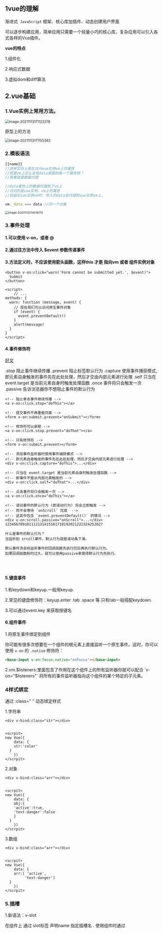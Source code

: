 ## 	1vue的理解

渐进式` JavaScript` 框架、核心库加插件、动态创建用户界面

可以逐步构建应用，简单应用只需要一个轻量小巧的核心库，复杂应用可以引入各式各样的Vue插件。



**vue的特点**

1.组件化

2.响应式数据

3.虚拟dom和diff算法



## 2.vue基础



### 1.Vue实例上常用方法。

<img src="C:\Users\15439\AppData\Roaming\Typora\typora-user-images\image-20211113171123378.png" alt="image-20211113171123378" style="zoom:80%;" />



原型上的方法

<img src="C:\Users\15439\AppData\Roaming\Typora\typora-user-images\image-20211113171155363.png" alt="image-20211113171155363" style="zoom: 80%;" />



### 2.模板语法



```js
{{name}}
//这样实际上是在访问vue实例vm上的属性
//但是vm上怎么会有data里面的每一个属性呢？
//答案就是数据代理

//data属性上的数据代理到了vm上
//访问的是vue实例，vm上的属性
//初始化vue实例vm时，传入的data会代理到vue实例vm上。

vm._data === data //同一个对象
```

<img src="C:\Users\15439\AppData\Roaming\Typora\typora-user-images\image-20211113174016175.png" alt="image-20211113174016175" style="zoom:67%;" />



### 3.事件处理

#### 1.可以使用 v-on，或者 @

#### 2.通过往方法中传入 $event 参数传递事件

#### 3.方法定义时，不应该使用箭头函数，这样this 才是 指向vm 或者 组件实例对象

```vue
<button v-on:click="warn('Form cannot be submitted yet.', $event)">
  Submit
</button>

<script>
    // ...
methods: {
  warn: function (message, event) {
    // 现在我们可以访问原生事件对象
    if (event) {
      event.preventDefault()
    }
    alert(message)
  }
}
</script>
```



#### 4.事件修饰符

[好文](https://blog.csdn.net/weixin_46071217/article/details/108654509)

.stop 阻止事件继续传播
.prevent 阻止标签默认行为
.capture 使用事件捕获模式,即元素自身触发的事件先在此处处理，然后才交由内部元素进行处理
.self 只当在 event.target 是当前元素自身时触发处理函数
.once 事件将只会触发一次
.passive 告诉浏览器你不想阻止事件的默认行为

```vue
<!-- 阻止单击事件继续传播 -->
<a v-on:click.stop="doThis"></a>

<!-- 提交事件不再重载页面 -->
<form v-on:submit.prevent="onSubmit"></form>

<!-- 修饰符可以串联 -->
<a v-on:click.stop.prevent="doThat"></a>

<!-- 只有修饰符 -->
<form v-on:submit.prevent></form>

<!-- 添加事件监听器时使用事件捕获模式 -->
<!-- 即元素自身触发的事件先在此处处理，然后才交由内部元素进行处理 -->
<div v-on:click.capture="doThis">...</div>

<!-- 只当在 event.target 是当前元素自身时触发处理函数 -->
<!-- 即事件不是从内部元素触发的 -->
<div v-on:click.self="doThat">...</div>

<!-- 点击事件将只会触发一次 -->
<a v-on:click.once="doThis"></a>

<!-- 滚动事件的默认行为 (即滚动行为) 将会立即触发 -->
<!-- 而不会等待 `onScroll` 完成  -->
<!-- 这其中包含 `event.preventDefault()` 的情况 -->
<div v-on:scroll.passive="onScroll">...</div>
123456789101112131415161718192021222324252627

什么是事件的默认行为？
当监听到 srcoll事件，默认行为就是滚动条下滑。

默认事件流会将监听事件的回调函数先执行完后再执行默认行为。
如果回调函数耗时过久，就可以使用passive来使得默认行为先执行。




```



#### 5.键盘事件

1.有keydown和keyup.一般用keyup. 

2.常见的键盘修饰符：keyup.enter .tab .space 等.只有tab一般搭配keydown.

3.可以通过event.key 来获取按键名



#### 6.组件事件

1.将原生事件绑定到组件

你可能有很多次想要在一个组件的根元素上直接监听一个原生事件。这时，你可以使用 `v-on` 的 `.native` 修饰符：

```html
<base-input v-on:focus.native="onFocus"></base-input>
```

2.vm.$listeners:里面包含了作用在这个组件上的所有监听器你就可以配合 `v-on="$listeners"` 将所有的事件监听器指向这个组件的某个特定的子元素。





### 4样式绑定



通过  :class=" " 动态绑定样式

1.字符串

```vue
<div v-bind:class="str"></div>


<scrpit>
new Vue({
    data: {
  	str:'color'
  }
    })
</scrpit>
```

2.对象

```vue
<div v-bind:class="arr"></div>


<scrpit>
new Vue({
    data: {
  	obj:{
  	'active':true,
    'text-danger':false
  	}
  }
    })
</scrpit>
```

3.数组

```vue
<div v-bind:class="arr"></div>


<scrpit>
new Vue({
    data: {
  	arr:[ 'active',
         'text-danger']
  }
    })
</scrpit>

```





### 5.插槽

1.新语法：v-slot    

在组件上 通过 slot标签 声明name 指定插槽名 . 使用组件时通过<template>和v-slot指定插槽名称。还有默认插槽

```html
<div class="container">
  <header>
    <slot name="header"></slot>
  </header>
  <main>
    <slot></slot>
  </main>
  <footer>
    <slot name="footer"></slot>
  </footer>
</div>

<base-layout>
  <template v-slot:header>
    <h1>Here might be a page title</h1>
  </template>

  <p>A paragraph for the main content.</p>
  <p>And another one.</p>

  <template v-slot:footer>
    <p>Here's some contact info</p>
  </template>
</base-layout>
```



2.旧语法 ： slot:name



```html
<base-layout>
  <template slot="header">
    <h1>Here might be a page title</h1>
  </template>

  <p>A paragraph for the main content.</p>
  <p>And another one.</p>

  <template slot="footer">
    <p>Here's some contact info</p>
  </template>
</base-layout>

或者直接把 slot attribute 用在一个普通元素上：

<base-layout>
  <h1 slot="header">Here might be a page title</h1>

  <p>A paragraph for the main content.</p>
  <p>And another one.</p>

  <p slot="footer">Here's some contact info</p>
</base-layout>
```



## 3.组件

组件的优点：可以复用组件代码，可以使得js，html，css的引用关系明确。



### 1.创建组件的两种方式

```js
//1. 使用Vue.extend,传入options，生成一个 vuecomponent构造函数，然后将该构造函数传入new Vue中，Vue实例会自动帮我们调用vuecomponent构造函数
 var component = Vue.extend({
 //name :'ddd' 可以在Vue.exntnd中定义name指定组件在开发者工具中的名字
    template:'',
    data:function(){
        return {
            .......
        }
    },
    props:[],
    computed:{
        
    },
    methods:{
        
    },
    watch:{
        
    }
    )
     
//2.直接定义成对象，但是vue实例内部接收到组件对象时会自动调用Vue.extend方法
var component = {
    template:'',
    data:function(){
        return {
            .......
        }
    },
    props:[],
    computed:{
        
    },
    methods:{
        
    },
    watch:{
        
    }
```



### 2.组件的全局注册

```javascript
// 第一个参数组件名，就是我们在html了 使用的标签名

Vue.component('my-component-name',{
    template:'',
    data:function(){
        return {
            .......
        }
    },
    props:[],
    computed:{
        
    },
    methods:{
        
    },
    watch:{
        
    }
    
})

//全局注册后的组件，能够后面的new Vue() 创建的根实例种使用。
new Vue（{
 el:'',
 template:'',
 data:[],
 methods:{},
     ....
}）
```

### 3.局部注册

```javascript
//1.使用一个普通的对象来定义 一个组件
var component = {
    ...
}
//2.然后在new Vue() 的过程中加入进去，新生成的vue实例就可以在模板中使用设个组件
new Vue({
    el:'#app',
    components:{
    'conponent-name1':component
}
})

//使用ES6模块 看起来就是

import 'ComponentA' from './ComponentA.vue'

export default {
    components:{
        ComponentA
    }
}
    
```

### 4.组件开发层级



通过new Vue()生成 Root节点，

new Vue中只有一个组件app,app内再放入所有其他组件

<img src="C:\Users\15439\AppData\Roaming\Typora\typora-user-images\image-20211114195055825.png" alt="image-20211114195055825" style="zoom:50%;" />



<img src="C:\Users\15439\AppData\Roaming\Typora\typora-user-images\image-20211114194942520.png" alt="image-20211114194942520" style="zoom:50%;" />



### 5.组件中的this指向

组件中的 methods中的函数,computed中的函数,watch中的函数,data中的函数，它们的this都是指向vueComponent



new Vue中的 methods中的函数,computed中的函数,watch中的函数,data中的函数，它们的this都是指向Vue实例



因为组件是可复用的 Vue 实例，所以它们与 `new Vue` 接收相同的选项，例如 `data`、`computed`、`watch`、`methods` 以及生命周期钩子等。仅有的例外是像 `el` 这样根实例特有的选项。



###  6.VueComponent.prototype.__proto === Vue.prototype

为了让vue组件的实例对象可以访问的vue原型上的方法。



![image-20211115000542851](C:\Users\15439\AppData\Roaming\Typora\typora-user-images\image-20211115000542851.png)

### 7.Vue文件编写

1.Vue文件命名开头要大写 HelloWorld.vue

2.Vue内的style标签可以通过 scoped属性将样式作用范围限制到该Vue文件内。否则所有Vue文件的样式都会汇总到一个css文件，可能会重名。

3.可以通过安装less-loader来是的<style lang='less'>可执行。npm i less-loader@7  指定安装版本7，因为Vue@cli的webapck版本是4,只能用版本7,less版本8和9是为webpack5服务。





## 4.Vue@CLI

Vue脚手架创建的项目中：

页面在public/index.html中，创建了id为app的容器

<img src="C:\Users\15439\AppData\Roaming\Typora\typora-user-images\image-20211115015114854.png" alt="image-20211115015114854" style="zoom:50%;" />

在入口文件src/main.js中，通过调用render函数的参数,creatElement()函数，将收到的App.vue编译成真正的DOM后挂载到了app上。

<img src="C:\Users\15439\AppData\Roaming\Typora\typora-user-images\image-20211115015210797.png" alt="image-20211115015210797" style="zoom:50%;" />

1.import Vue from 'vue' ，通过ES6module语法导入的Vue是 vue.runtime.esm.js，没有解析模板的功能.无法像直接导入vue.js那样在new Vue的过程中直接通过 template 指定模板让vue编译。

2.导入残缺版的vue是因为后续webapck打包文件时会将Vue文件解析成浏览器识别的文件，不需要用到Vue.js的解析模板的功能。所以使用残缺版减少打包后的文件体积。

```
	关于不同版本的Vue：
	
		1.vue.js与vue.runtime.xxx.js的区别：
				(1).vue.js是完整版的Vue，包含：核心功能+模板解析器。
				(2).vue.runtime.xxx.js是运行版的Vue，只包含：核心功能；没有模板解析器。

		2.因为vue.runtime.xxx.js没有模板解析器，所以不能使用template配置项，需要使用
			render函数接收到的createElement函数去指定具体内容。
```

<img src="C:\Users\15439\AppData\Roaming\Typora\typora-user-images\image-20211115015628620.png" alt="image-20211115015628620" style="zoom: 50%;" />

<img src="C:\Users\15439\AppData\Roaming\Typora\typora-user-images\image-20211115015500029.png" alt="image-20211115015500029" style="zoom: 80%;" />

<img src="C:\Users\15439\AppData\Roaming\Typora\typora-user-images\image-20211115015929613.png" alt="image-20211115015929613" style="zoom:50%;" />



### 1.vue.config.js

默认配置可以通过命令输出

vue inspect > output.js  



可以在package.json同层下添加vue.config.js 配置文件

[官方配置文档](https://cli.vuejs.org/zh/config/#pages)

```js
module.exports = {
  pages: {
    index: {
      // page 的入口
      entry: 'src/index/main.js',
   
  }
}
```



### 2.Vue中的webpack版本等信息

默认是4.46，稳定。

![image-20211115150954884](C:\Users\15439\AppData\Roaming\Typora\typora-user-images\image-20211115150954884.png)



### 3.跨域解决

在开发情况下解决跨域，可以通过vue脚手架配置 webpack 自带的代理服务器。

端口号4000是真正服务器请求的端口地址。通过代理服务器请求8080端口。

代理服务器的根目录就是public目录。

缺点：只能配置一个服务器的代理服务器，public下有的静态资源会被默认加载出来，不会再向服务器发送请求。

```js
module.exports = {
  devServer: {
    proxy: 'http://localhost:4000'
  },
  port:8080
}
```



配置代理的第二种方式：

```js
module.exports = {
  devServer: {
    proxy: {
      '/api': {       //将带有api的路径 替换成空 ，再访问url
        target: '<url>',
        pathRewrite: {'^/api1':''}
        ws: true,
        changeOrigin: true
      },
      '/foo': {
        target: '<other_url>'
      }
    }
  }
}
```



## 5.Vue组件自定义事件



1.props可以传入接收到父组件的数据或者**方法**，当是方法时可以通过方法修改父组件的数据。

2.可以通过**v-on监听组件**抛出的自定义事件，从而子组件向父组件传递信息。

3.也可以在父组件中的mouted函数内通过this.$ref获取子组件实例调用.$on或者.$once来注册监听事件

```js
	<!-- 通过父组件给子组件绑定一个自定义事件实现：子给父传递数据（第一种写法，使用@或v-on） -->
	    <Student @atguigu="getStudentName" @demo="m1"/>

		<!-- 通过父组件给子组件绑定一个自定义事件实现：子给父传递数据（第二种写法，使用ref） -->
		<Student ref="student" @click.native="show"/>
            
         mounted() {
			this.$refs.student.$on('atguigu',this.getStudentName) //绑定自定义事件
			// this.$refs.student.$once('atguigu',this.getStudentName) //绑定自定义事件（一次性）
		},
```

4.可以通过this.$ref.student.off()来解绑自定义事件

```js
mouted(){
 this.$ref.student.$on('myEvent',myfunciton)
}
```

5.当子组件实例实例被销毁时，或则vm实例被销毁时。子组件自定义的事件就会失效。但是原生事件仍然有效。

6.自定义事件的回调中的this.

```js
mounted() {
    //这样写getStudentName内的 this 是指向 父组件实例
    //推荐这么写
			this.$refs.student.$on('atguigu',this.getStudentName)
    //这样写 this是指向子组件实例 student
           this.$refs.student.$on('atguigu',function(){
               console.log(this)
           })
			}

```

7.在组件上设置监听事件vue都默认将这些事件看做自定义事件，即不是原生事件，要想在vue组件上监听原生事件就得加.native.这样vue就会在组件的模板的根元素上添加原生事件监听。

```js
<student @click.natve = "myAction" />
```



## 6.Vue中的动画

通过 <transition> 标签将要使用动画的一个元素包裹在内，如果是多个元素要使用动画，可以使用<transition-group>包裹多个标签，同时需要在每个标签上添加key.



Vue的动画有6个状态, v-enter ,v-leave-to:刚进入, v-enter-to v-leave:刚要退出。当使用transition过度效果实现动画时就要用到这四个属性。

但是我们直接使用 anmation 去指定动画 ，只使用另外两个属性就可: v-enter-active ,v-leave-active.

<img src="C:\Users\15439\AppData\Roaming\Typora\typora-user-images\image-20211116145827128.png" alt="image-20211116145827128" style="zoom: 80%;" />

<img src="C:\Users\15439\AppData\Roaming\Typora\typora-user-images\image-20211116150200322.png" alt="image-20211116150200322" style="zoom:50%;" />

<img src="C:\Users\15439\AppData\Roaming\Typora\typora-user-images\image-20211116150149154.png" alt="image-20211116150149154" style="zoom:50%;" />



## 7.常用请求库 

[请求头content-type格式好文](https://blog.csdn.net/baichoufei90/article/details/84030479)

### 1.axios

```js
import axios from 'axios'

axios({
    url:'https://some-domain.com/api/',
    method:'post',//默认
     headers: { //请求头
          'Content-Type': 'application/json'  //默认值
    },
    params:{
      name:'xiaoming'   //请求参数
      age:12
    },
    data:{//请求体
       
    }
})

export default myAxios;
```

| 值                                | 描述                                                         |
| --------------------------------- | ------------------------------------------------------------ |
| application/x-www-form-urlencoded | 在发送前编码所有字符（默认）                                 |
| multipart/form-data               | 不对字符编码。在使用包含文件上传控件的表单时，必须使用该值。 |
| application/json                  | 作为请求头告诉服务端**消息主体是序列化的JSON字符串**。除低版本的IE，基本都支持。 |
| text/plain                        | 空格转换为 “+” 加号，但不对特殊字符编码。                    |



有时候后端要求Content-Type必须以application/x-www-form-urlencoded形式，那么通过上面传递的参数，后端是收不到的，我们必须对参数数据进行所谓的序列化处理才行，让它以普通表单形式(键值对)发送到后端，而不是json形式.

通过 `headers` 来指定Content-Type的形式，对于 `transformRequest` 就是允许在向服务器发送前，修改请求数据，但只能用在 'PUT'，'POST' 和 'PATCH' 这几个请求方法，且后面数组中的函数必须返回一个字符串，或 ArrayBuffer，或 Stream，更多的还有 `transformResponse` 能在传递给 then/catch 前，允许修改响应数据，

```js
import myAxios from './axios';

export function loginAPI(paramsList) {
  return myAxios({
    url: '/api/login',
    method: 'post',
    data: paramsList,
    headers: {
      'Content-Type': 'application/x-www-form-urlencoded'
    },
    transformRequest: [
      (data) => {
        let result = ''
        for (let key in data) {
          result += encodeURIComponent(key) + '=' + encodeURIComponent(data[key]) + '&'
        }
        return result.slice(0, result.length - 1)
      }
    ],
  });
}

```



### 2.封装axios

1.通过process.env环境变量对象来指定 axios 中的 baseUrl，对于不同模式（开发，生成，测试）下发送请求到不同的url。

2.通过 timeout 字段设置请求超时时间

3.通过withCredentials: true设置允许携带cookies

4.通过methods指定请求方法，params指定请求参数，data指定请求体数据

5.通过headers设置请求头 content-type等。'application/json; charset=utf-8' 'application/x-www-form-urlencoded; charset=utf-8' 'multipart/form-data'





## 8 MVVM

Model  View  ViewModel

`Model-View-ViewModel` ，` Model` 表示数据模型层。` view` 表示视图层，` ViewModel` 是` View` 和` Model` 层的桥梁。视图变化触发模型修改，用到的时事件监听。模型变化触发视图变化，用到的是数据绑定。

（1）View 层

```
<div id="app">
    <p>{{message}}</p>
    <button v-on:click="showMessage()">Click me</button>
</div>
```

（2）ViewModel 层

```
var app = new Vue({
    el: '#app',
    data: {  // 用于描述视图状态   
        message: 'Hello Vue!', 
    },
    methods: {  // 用于描述视图行为  
        showMessage(){
            let vm = this;
            alert(vm.message);
        }
    },
    created(){
        let vm = this;
        // Ajax 获取 Model 层的数据
        ajax({
            url: '/your/server/data/api',
            success(res){
                vm.message = res;
            }
        });
    }
})
```

（3） Model 层

```
{
    "url": "/your/server/data/api",
    "res": {
        "success": true,
        "name": "IoveC",
        "domain": "www.cnblogs.com"
    }
}
```



## 9.响应式原理（数据双向绑定）

[好文](https://juejin.cn/post/6844903903822086151#heading-1)

数据劫持+观察者模式

`第一种说法： Object.defineProperty` 重新定义` data` 中所有的属性，` Object.defineProperty` 可以使数据的获取与设置增加一个拦截的功能，**拦截属性的获取，进行依赖收集。拦截属性的更新操作，进行通知。**

第二种说法：对象内部通过 defineReactive 方法，使用 Object.defineProperty 将属性进行劫持（只会劫持已经存在的属性），数组则是通过重写数组方法来实现。当页面使用对应属性时，每个属性都拥有自己的 dep 属性，存放他所依赖的 watcher（依赖收集），当属性变化后会通知自己对应的 watcher 去更新(派发更新)。



第三种说法：每当new一个vue实例时，内部通过initData初始化数据，然后调用Observer对数据进行观察。如果数据是对象类型，就会通过遍历对象属性分别调用defineReactive方法。在defineReactive先生成一个dep订阅器实例，然后调用Object.defineProperty()来拦截数据,添加set和get分别对获取数据设置数据进行拦截。在获取数据时，初始化相应的订阅者实例watcher添加到dep订阅器实例中，当设置数据时，依赖收集器通知相应的订阅者对象实例watcher去进行相应的更新操作等（重新渲染dom等）。

Observer（观察者）：Observer观查传入的data对象。遍历data对象并通过defineProperty(obj,key,{get，set})去拦截每个数据的获取与设置

<img src="C:\Users\15439\AppData\Roaming\Typora\typora-user-images\image-20211017212021275.png" alt="image-20211017212021275" style="zoom: 67%;" />

### 1.Vue.set()

Vue 不允许动态添加根级别的响应式 property。所以你必须在初始化实例前声明所有根级响应式 property，哪怕只是一个空值：

```js
var vm = new Vue({
  data:{
    a:1
  }
})

// `vm.a` 是响应式的

//Vue 不允许动态添加根级别的响应式 property。
vm.b = 2
vm._data.b = 2
// `vm.b` 是非响应式的
```



#### 1.对于对象



但是，对于已经创建的实例，可以使用 `Vue.set(object, propertyName, value)` 方法向**data内的对象**添加响应式 property。

例如，对于：

```js
Vue.set(vm.someObject, 'b', 2)
Vue.set(vm._data.someObject, 'b', 2)
```

还可以使用 `vm.$set` 实例方法，这也是全局 `Vue.set` 方法的别名：

```js
//this 可以是在方法内
this.$set(this.someObject,'b',2)
```



#### 2.对于数组

Vue 不能检测以下数组的变动：

1. 当你利用索引直接设置一个数组项时，例如：`vm.items[indexOfItem] = newValue`
2. 当你修改数组的长度时，例如：`vm.items.length = newLength`

```js
var vm = new Vue({
  data: {
    items: ['a', 'b', 'c']
  }
})
vm.items[1] = 'x' // 不是响应性的
vm.items.length = 2 // 不是响应性的

//vm.items[indexOfItem] = newValue 相同的效果，同时也将在响应式系统内触发状态更新：
// Vue.set
Vue.set(vm.items, indexOfItem, newValue)
// Array.prototype.splice
vm.items.splice(indexOfItem, 1, newValue)

vm.$set(vm.items, indexOfItem, newValue)

//这样可以过滤掉c
vm.items = vm.items.filter(item=>item!='c')
```





## 10.为什么 data 是一个函数

组件中的data写成函数，数据以函数返回形式获取。这样每次**复用**一个组件时，都会获取到一份新的data.实现各自数据的独立。如果data是用对象写的话，所有的组件实例就会共用一个data对象。



## 11.vue组件通讯的方式



1.props 和 $emit. 子组件通过props接收父组件传递的数据，然后$emit触发事件向父组件传递数据。 $emit(eventName,[...args])

2.通过$parent和$children获取当前组件的父组件和组件

3.VueX状态管理。

4.父组件中通过**$ref**获取获取**子组件实例**的方法和属性。$ref是一个对象，持有注册过 [`ref` attribute](https://cn.vuejs.org/v2/api/#ref) 的所有 DOM 元素和组件实例。

5.事件总线 Event Bus.通过一个空的 Vue 实例作为中央事件总线（事件中心），用它来触发事件和注册监听事件，从而实现任何组件间的通信，包括父子、隔代、兄弟组件。

通过 组件通过 $on 订阅事件名以及事件的回调，通过$emit发布事件并携带相关参数。一般是$emit传递出数据。

两种方式添加事件总线：

<img src="C:\Users\15439\AppData\Roaming\Typora\typora-user-images\image-20211115220810491.png" alt="image-20211115220810491" style="zoom:50%;" />



<img src="C:\Users\15439\AppData\Roaming\Typora\typora-user-images\image-20211115224022809.png" alt="image-20211115224022809" style="zoom: 67%;" />

<img src="C:\Users\15439\AppData\Roaming\Typora\typora-user-images\image-20211115220840076.png" alt="image-20211115220840076" style="zoom:50%;" />

<img src="C:\Users\15439\AppData\Roaming\Typora\typora-user-images\image-20211115220848825.png" alt="image-20211115220848825" style="zoom:50%;" />

在组件中通过$on 注册事件，在组件销毁时 beforeDestroy()调用$off 来 取消事件注册。

![image-20211115222139776](C:\Users\15439\AppData\Roaming\Typora\typora-user-images\image-20211115222139776.png)



## 12.Vue的生命周期

vue的生命周期是 指 vue 实例的创建，初始化数据，编译模板，渲染,挂载Dom,更新,渲染，卸载的一系列过程。

1. new Vue 实后，初始化了一个空的Vue对象，该对象内只有一些默认的生命周期函数和默认事件。

   2.beforeCreate()：vue实例刚创建，data和methods都未初始化，还不能使用

   3.进行数据代理和数据劫持。将data数据代理到vm上。通过Obesever对象对data进行数据拦截，实现数据的响应式

   4.created():vue实例已完全创建。data和methods可以使用。

   6.vue开始编译模板，生成虚拟dom到内存当中。

   5.beforeMount:此时模板已经被渲染到内存当中，但未挂载到页面上

   6.将内存中的虚拟dom转换为真实的dom挂载页面

   7.mounted:模板挂载到页面上,如果操作dom,最早只能再mounted阶段 

   8.beforeUpadte:数据更新完成时调用，但是视图还未更新。可以在这个时候对进一步修改数据，不会触发重新渲染

   9.将新旧虚拟dom进行对比，然后更新到真实dom。

  10.updated:Dom已经完成了跟新。这个不能再更新数据。因为可能导致无限循环跟新。

  11.调用$destory函数，完全销毁vm实例，清除它与其他实例的连接，解绑它的全部自定义事件监听器和全部指令。

  12.**beforeDestroy**： 实例销毁之前调用。在这一步，实例仍然完全可用。在这时会进行善后收尾工作，比如清除计时器。

  13.**destroy**：Vue 实例销毁后调用。

**vue实例销毁后自定义事件会失效，但是原生dom事件依然有效。**

**activated** keep-alive 专属，组件被激活时调用

**deactivated** keep-alive 专属，组件被销毁时调用

<img src="C:\Users\15439\AppData\Roaming\Typora\typora-user-images\16ca74f183827f46_tplv-t2oaga2asx-watermark (1).png" alt="16ca74f183827f46_tplv-t2oaga2asx-watermark (1)" style="zoom:200%;" />

异步请求在哪一步发起？

可以在钩子函数 created、beforeMount、mounted 中进行异步请求，因为在这三个钩子函数中，data 已经创建，可以将服务端端返回的数据进行赋值。

如果异步请求不需要依赖 Dom 推荐在 created 钩子函数中调用异步请求，因为在 created 钩子函数中调用异步请求有以下优点：

- 能更快获取到服务端数据，减少页面  loading 时间；
- ssr  不支持 beforeMount 、mounted 钩子函数，所以放在 created 中有助于一致性；



## 13.v-if 和 v-show 的区别

v-if:是**“真正”的条件渲染**，因为它会确保在切换过程中条件块内的事件监听器和子组件适当地被**销毁**和**重建**。而且是惰性的，如果初始化渲染时条件值为假。则不什么也不做。直到为真时才渲染条件块。

v-show :下的元素始终都会被渲染。并且只是简单css切换。



v-if有着更高的切换开销，v-show有着较高的初始化渲染开销。

如果需要频繁地切换，则应使用v-show.

如果运行时条件很少改变，则使用v-if.



当v-if指令附属于普通元素时，v-if指令状态变化会使得父组件的dom发生变化，父组件将会更新视图，所以会触发父组件的beforeUpdate和updated钩子函数。

当v-if指令令附属于组件时，v-if指令状态变化对父组件的影响和上一条一致，但是对于本身组件的生命周期的影响是不一样的。

1. v-if从false切换到true时，会触发beforeCreate，created，beforeMount，mounted钩子。 2.v-if从true切换到false时，会触发beforeDestroy和destroyed钩子函数。







## 14.V-model

v-model就是语法糖。内部是不同type的输入元素绑定不同的属性和监听不同事件。

例如 input  type 为 text 时 绑定的时 value和监听input事件。

### 1.基础

若<input type='text'>,v-model绑定的是value，是输入的值。

若<input type='radio'>,v-model绑定的是value，要给value指定值

![image-20211114131325660](C:\Users\15439\AppData\Roaming\Typora\typora-user-images\image-20211114131325660.png)

若<input type='checkbok'>,如何没有配置value,那么v-model收集的是checked（布尔值）,

​                                                          如果配置了value,那么v-model收集的是value.且v-model绑定的应该是一个数组

<img src="C:\Users\15439\AppData\Roaming\Typora\typora-user-images\image-20211114174035803.png" alt="image-20211114174035803" style="zoom:67%;" />

v-model的三个修饰符.  .trim 去除首尾空格, number：输入的只能是数字，lazy:失去焦点时再收集



### 2.**将V-model绑定到组件上时，组件内部应该如何封装？**

在自定义组件内部可以通过model属性，来指定组件上v-model传入的值和监听的事件。

```js
Vue.component('base-checkbox', {
  model: {
    prop: 'checked',
    event: 'change'
  },
  props: {
    checked: Boolean
  },
  template: `
    <input
      type="checkbox"
      v-bind:checked="checked"
      v-on:change="$emit('change', $event.target.checked)"
    >
  `
})
```





## 15.vue的内置命令



1.v-bind

2.v-model

3.v-on

4.v-if v-else

5.v-show

6.v-for  列表渲染



7.v-text:与插值语法类型,但是只将插入的内容当做文本插入，不会当作节点插入。插值语法插入的值可以被当作节点。

```html
<div v-text='str'></div>
<div> {{ str }}}<div>

str = '<div>你好</div>';
```

8.v-html：与插值语法类型，会当作节点插入。

9.v-cloak:在vue实例创建完成后就会删除该属性，可以通过该属性配合css样式解决网速慢出现插值语法{{}}的问题。

10.v-once所在的节点在初次动态渲染后就视为静态内容，后续数据改变不修改该节点的视图。

11.v-pre可以跳过指定节点的编译过程



## 16.怎样理解 Vue 的单向数据流

数据总是从父组件传到子组件，子组件没有权利修改父组件传过来的数据，只能请求父组件对原始数据进行修改。这样会防止从子组件意外改变父级组件的状态，从而导致你的应用的数据流向难以理解。

父组件通过props传递的数据如果发生改变时，子组件接收到数据也会发生改变，视图也会发生响应式变化





## 17.v-if 与 v-for 为什么不建议一起使用

v-for 和 v-if 不要在同一个标签中使用,因为解析时先解析 v-for 再解析 v-if。如果遇到需要同时使用时可以考虑写成计算属性的方式。





## 18. computed 和 watch 

computed是计算属性，依赖于**其他值**计算得到结果。并且会对结果进行缓存。只有当依赖的数据变化时才会重新计算更新缓存。如果一个数据依赖于其他数据就可以使用computed。

**使用方式**：和普通的data一样，直接通过 属性名访问即可。不用加（）。

**使用场景**：计算总价格，过滤某些数据；

为什么需要缓存？

可以优化性能，获取一个值可以不用每次都计算，直接拿缓存。而且因为响应式依赖，每次依赖更新的时候都会更新缓存。

```javascript
computed:{
	reverseMessage:funciton(){
	 return this.message.split("").reverse().join("")
	}
}
```

computed 默认只有getter，也可以设置getter

```
computed:{
   fullName:{
     set:function(){
     
     },
     get:function(){
     
     }
   }
}
```

wathc时监听**数据**变化而需要做一些事件，常用于异步或开销较大的操作。

使用场景：

```javascript
//1.监控路由对象
new Vue({
        el: '#app',
        router: router, //开启路由对象
        watch: {
          '$route': function(newroute, oldroute) {
            console.log(newroute, oldroute);
            //可以在这个函数中获取到当前的路由规则字符串是什么
            //那么就可以针对一些特定的页面做一些特定的处理
       }
    }
 })

//2.观察某个属性，弹出弹框
```

watch在最初为数据绑定监听器时是不会执行的。要等到观察的属性改变才会执行。可以通过对观察的属性增加**immediate**来使其绑定时执行。

```javascript
watch:{
 firstName:{
  handler(new,old){
    this.fulName = new + this.lastName;
  },
  immediate:true
 }
}
```

watch还有一个 deep属性。默认值时false.表示侦听器侦听的数据是对象时，只会侦听其引用。设置deep为true时，才会侦听对象内的属性。但这样开销很大，会一层层往下遍历，观察对象所以属性。也可以通过字符串来指定对象的某一属性。

```javascript
watch:{
    obj:{    // 'obj.a'
        handler(new,old){
            consloe.log(new)
        },
        deep:true
    }
}
```

**watch无法监听到数组的变化的情况(computed也不能吧)：**1.vm.items[indexofItem]=newValue 

​																  2.vm.items.length=newLength

​	**解决方案**：	把第一种情况写成this.$set(this.arr,0,1234)。第二种情况写成this.arr.splice(0,1)

使用：当我点击一个

## 19.v-for 为什么要加 key

key作为列表渲染中元素的唯一标识，可以在列表更新的时候更好地复用旧的元素，提高列表渲染的效率。

key属性可以用来提升v-for渲染的效率！，vue不会去改变原有的元素和数据，而是创建新的元素然后把新的数据渲染进去

key 是为 Vue 中 vnode 的唯一标记，通过这个 key，我们的 diff 操作可以更准确、更快速.



## 20. 虚拟 DOM 是什么 （模板编译）

Virtual DOM 本质就是用一个原生的 JS 对象去描述一个 DOM 节点，是对真实 DOM 的一层抽象。

DOM变为虚拟dom的过程即是模板编译。





## 21.vue-router 

路由：route,就是一组key，value的对应关系

vue 中的route 就是  key 和 组件的映射

### 1.Router和Route的区别

**Router(路由器对象)**是VueRouter的一个对象。我们在new Vue()生成根实例时将Router实例注入进去。只要注入进去后，后续在使用都可以通过vue组件实例来获取Router对象：**this.$router**

<img src="C:\Users\15439\AppData\Roaming\Typora\typora-user-images\image-20211024215848663.png" alt="image-20211024215848663" style="zoom: 67%;" />

**$router.push({path:'home'})**;本质是向history栈中添加一个路由，在我们看来是 切换路由，但本质是在添加一个history记录

**$router.replace({path:'home'})**;//替换路由，没有历史记录

**Route(路由)是路由对象 ，是  路径和 组件的映射。**



### 2.路由的映射方式：

1.<router-link to:name>：转换成a标签切换组件。可以指定 **active-class** 指定样式

2.编程式导航，通过按钮也可以切换组件。



### 3.常见规则

1.通过 <router-view>指定组件视图的显示位置。

2.route映射的组件通常放在 /src/views下，普通组件时放在/src/components/下

3.通过切换，“隐藏”了的路由组件，默认是被销毁掉的，需要的时候再去挂载。

4.每个组件都有自己的```$route```属性，里面存储着自己的路由信息。

5.整个应用只有一个router，可以通过组件的```$router```属性获取到。



### 4.嵌套路由

1. 配置路由规则，使用children配置项：

   ```js
   routes:[
   	{
   		path:'/about',
   		component:About,
   	},
   	{
   		path:'/home',
   		component:Home,
   		children:[ //通过children配置子级路由
   			{
   				path:'news', //此处一定不要写：/news
   				component:News
   			},
   			{
   				path:'message',//此处一定不要写：/message
   				component:Message
   			}
   		]
   	}
   ]
   ```

2. 跳转（要写完整路径）：

   ```vue
   <router-link to="/home/news">News</router-link>
   ```

### 5.query和params

![image-20211118112421924](C:\Users\15439\AppData\Roaming\Typora\typora-user-images\image-20211118112421924.png)

1. 配置路由，声明接收params参数

   ```js
   {
   	path:'/home',
   	component:Home,
   	children:[
   		{
   			path:'news',
   			component:News
   		},
   		{
   			component:Message,
   			children:[
   				{
   					name:'xiangqing',
   					path:'detail/:id/:title', //使用占位符声明接收params参数
   					component:Detail
   				}
   			]
   		}
   	]
   }
   ```

2. 传递参数

   ```vue
   <!-- 跳转并携带params参数，to的字符串写法 -->
   <router-link :to="/home/message/detail/666/你好">跳转</router-link>
   				
   <!-- 跳转并携带params参数，to的对象写法 -->
   <router-link 
   	:to="{
   		name:'xiangqing',
   		params:{
   		   id:666,
               title:'你好'
   		}
   	}"
   >跳转</router-link>
   ```

   > 特别注意：路由携带params参数时，若使用to的对象写法，则不能使用path配置项，必须使用name配置！

### 6命名路由

简化路径参数

1. 作用：可以简化路由的跳转。

2. 如何使用

   1. 给路由命名：

      ```js
      {
      	path:'/demo',
      	component:Demo,
      	children:[
      		{
      			path:'test',
      			component:Test,
      			children:[
      				{
                            name:'hello' //给路由命名
      					path:'welcome',
      					component:Hello,
      				}
      			]
      		}
      	]
      }
      ```

   2. 简化跳转：

      ```vue
      <!--简化前，需要写完整的路径 -->
      <router-link to="/demo/test/welcome">跳转</router-link>
      
      <!--简化后，直接通过名字跳转 -->
      <router-link :to="{name:'hello'}">跳转</router-link>
      
      <!--简化写法配合传递参数 -->
      <router-link 
      	:to="{
      		name:'hello',
      		query:{
      		   id:666,
                  title:'你好'
      		}
      	}"
      >跳转</router-link>
      ```

### 7.路由的props配置

​	作用：让路由组件更方便的收到参数

```js
{
	name:'xiangqing',
	path:'detail/:id',
	component:Detail,

	//第一种写法：props值为对象，该对象中所有的key-value的组合最终都会通过props传给Detail组件
	// props:{a:900}

	//第二种写法：props值为布尔值，布尔值为true，则把路由收到的所有params参数通过props传给Detail组件
	// props:true
	
	//第三种写法：props值为函数，该函数返回的对象中每一组key-value都会通过props传给Detail组件
	props(route){
		return {
			id:route.query.id,
			title:route.query.title
		}
	}
}
```

### 8.编程式路由导航

1. 作用：不借助```<router-link> ```实现路由跳转，让路由跳转更加灵活

2. 具体编码：

   ```js
   //$router的两个API
   this.$router.push({
   	name:'xiangqing',
   		params:{
   			id:xxx,
   			title:xxx
   		}
   })
   
   this.$router.replace({
   	name:'xiangqing',
   		params:{
   			id:xxx,
   			title:xxx
   		}
   })
   this.$router.forward() //前进
   this.$router.back() //后退
   this.$router.go() //可前进也可后退
   ```

### 9.缓存路由组件

1. 作用：让不展示的路由组件保持挂载，不被销毁。

2. 具体编码：通过include指定要缓存的组件名称。多个可以写成数组。

   ```vue
   <keep-alive include="News"> 
       <router-view></router-view>
   </keep-alive>
   ```

### 10.两个新的生命周期钩子

1. 作用：路由组件所独有的两个钩子，用于捕获路由组件的激活状态。
2. 具体名字：
   1. ```activated```路由组件被激活时触发。
   2. ```deactivated```路由组件失活时触发。



### 4.动态路由是什么

把某种模式匹配到的所有路由，全都映射到同个组件。

```javascript
 routes: [
    // 动态路径参数 以冒号开头
    { path: "/user/:id", component: User },
  ],
  
  // this.$route.params : {id:xxxx}
 //  this.$route.query
```

注意：当使用动态路由时，路径从 `/user/foo` 导航到 `/user/bar`，**原来的组件实例会被复用**。因为两个路由都渲染同个组件，比起销毁再创建，复用则显得更加高效。**不过，这也意味着组件的生命周期钩子不会再被调用**。

复用组件时，想对路由参数的变化作出响应的话，你可以简单地 watch (监测变化) `$route` 对象：

```javascript
const User = {
  template: '...',
  watch: {
    $route(to, from) {
      // 对路由变化作出响应...
    }
  }
}
```

或者使用全局前置路由

```javascript
const User = {
  template: '...',
  beforeRouteUpdate(to, from, next) {
    // react to route changes...
    // don't forget to call next()
  }
}
```







## 22Vuex

Vuex是Vue中一个集中式状态管理的插件。

多个组件的共享状态进行集中式管理，也是通信的一种方式，适用于任何组件间的通信。

### 1.什么时候使用Vuex?

多个组件共享同一状态，不同组件的行为需要改变同一状态。

<img src="C:\Users\15439\AppData\Roaming\Typora\typora-user-images\image-20211117150030193.png" alt="image-20211117150030193" style="zoom:67%;" />

### 2.如何使用？

在 new  Vue({}) ,生成根组件实例的时候在options对象内传入配置选项**store**.然后Vue实例和VueComponent实例上都能访问的$store实例。

<img src="C:\Users\15439\AppData\Roaming\Typora\typora-user-images\image-20211117163117350.png" alt="image-20211117163117350" style="zoom:80%;" />

<img src="C:\Users\15439\AppData\Roaming\Typora\typora-user-images\image-20211117163252920.png" alt="image-20211117163252920" style="zoom:80%;" />



 简写方式：

![image-20211117174832400](C:\Users\15439\AppData\Roaming\Typora\typora-user-images\image-20211117174832400.png)



### 3.module

使用module时，引入的方式。state,mutation,action,getter的前缀不同。

![image-20211117211306238](C:\Users\15439\AppData\Roaming\Typora\typora-user-images\image-20211117211306238.png)



### 4.namespace

当使用module时想在 mapState使用某一个模块的内容,可以在mapState添加该模块的指定名称，通过数组指定要提取的变量。 

![image-20211117205939828](C:\Users\15439\AppData\Roaming\Typora\typora-user-images\image-20211117205939828.png)

<img src="C:\Users\15439\AppData\Roaming\Typora\typora-user-images\image-20211117210127340.png" alt="image-20211117210127340" style="zoom: 80%;" />

<img src="C:\Users\15439\AppData\Roaming\Typora\typora-user-images\image-20211117205809454.png" alt="image-20211117205809454" style="zoom:50%;" />



<img src="C:\Users\15439\AppData\Roaming\Typora\typora-user-images\image-20211117205824254.png" alt="image-20211117205824254" style="zoom:50%;" />







## 23.diff

[好文](https://blog.csdn.net/weixin_44972008/article/details/115620198)

最小量更新算法。

新的虚拟dom和老的虚拟dom进行diff,算出应该如何最小量更新，最后反映到真实的dom上。

一个虚拟节点拥有的属性

![image-20211108205747320](C:\Users\15439\AppData\Roaming\Typora\typora-user-images\image-20211108205747320.png)

### 1.虚拟dom被h函数产生

h函数接收参数格式：

snabbdom中h函数的源码h.ts：主要就是通过**重载**来实现函数参数的可以是多种情况。

```js
//最常用的三种
// 节点标签类型   标签属性    标签的文本
h('a',{props:{href:'http://www.baidu.com',target:'_blank'}},'百度');
// 节点标签类型   标签属性    标签一个子元素
h('a',{props:{href:'http://www.baidu.com',target:'_blank'}},h('span',{},'子节点'))
//// 节点标签类型   标签属性    标签的子元素数组
h('a',{props:{href:'http://www.baidu.com',target:'_blank'}},[h('span',{},'子节点1'),h('span',{},'子节点2')])
```

调用完后生成的对象。

![image-20211108230132891](C:\Users\15439\AppData\Roaming\Typora\typora-user-images\image-20211108230132891.png)



<img src="C:\Users\15439\AppData\Roaming\Typora\typora-user-images\image-20211108225632507.png" alt="image-20211108225632507" style="zoom: 67%;" />

![image-20211108225526942](C:\Users\15439\AppData\Roaming\Typora\typora-user-images\image-20211108225526942.png)

### 2.diff算法原理。



演示：当增加一个节点在尾部时是直接插入

![image-20211108233114327](C:\Users\15439\AppData\Roaming\Typora\typora-user-images\image-20211108233114327.png)

如果是增加在头部，后面的不会复用。但是如果虚拟节点内data对象有key值，则会被复用。

![image-20211108233244424](C:\Users\15439\AppData\Roaming\Typora\typora-user-images\image-20211108233244424.png)

<img src="C:\Users\15439\AppData\Roaming\Typora\typora-user-images\image-20211108233431224.png" alt="image-20211108233431224" style="zoom: 50%;" />



#### diff算法特点

1.最小量更新。依据唯一标识key.

2.只有该节点新旧虚拟dom中的同一虚拟节点**（选择器（h函数的第一个参数）和key相同即是同一个虚拟节点）**才进行比较，否则暴力删除旧的，插入新的。

3.只会同层级比较，不会跨层比较。以下代码vnode2新增了一层section，则旧节点被暴力删除，然后插入新的。



<img src="C:\Users\15439\AppData\Roaming\Typora\typora-user-images\image-20211108234149320.png" alt="image-20211108234149320" style="zoom: 50%;" />

patch函数内的

<img src="C:\Users\15439\AppData\Roaming\Typora\typora-user-images\image-20211109131113009.png" alt="image-20211109131113009" style="zoom:50%;" />

​                                              下图为精细化比较的过程

<img src="C:\Users\15439\AppData\Roaming\Typora\typora-user-images\image-20211109160239786.png" alt="image-20211109160239786" style="zoom:67%;" />

```typescript
function patch(oldVnode, newVnode) {
  // 判断传入的第一个参数是 DOM节点 还是 虚拟节点
  if (oldVnode.sel == "" || oldVnode.sel === undefined) {
    // 说明oldVnode是DOM节点，此时要包装成虚拟节点
    oldVnode = vnode(
      oldVnode.tagName.toLowerCase(), // sel
      {}, // data
      [], // children
      undefined, // text
      oldVnode // elm
    );
  }
  // 判断 oldVnode 和 newVnode 是不是同一个节点
  if (oldVnode.key === newVnode.key && oldVnode.sel === newVnode.sel) {
    console.log("是同一个节点，需要精细化比较");
  } else {
    console.log("不是同一个节点，暴力 插入新节点，删除旧节点");
    // 创建 新虚拟节点 为 DOM节点
    // 要操作DOM，所以都要转换成 DOM节点
    let newVnodeElm = createElement(newVnode);
    let oldVnodeElm = oldVnode.elm;
    // 插入 新节点 到 旧节点 之前
    if (newVnodeElm) {
      // 判断newVnodeElm是存在的 在旧节点之前插入新节点
      oldVnodeElm.parentNode.insertBefore(newVnodeElm, oldVnodeElm);
    }
    // 删除旧节点
    oldVnodeElm.parentNode.removeChild(oldVnodeElm);
  }
}
```

如果新旧虚拟节点都有子节点，则设置4个指针分别指向新旧虚拟节点的第一个子节点和最后一个子节点。分别设这4个指针为旧前，旧后。新前，新后。通过4种命中查找来进行判断：

1.新前与旧前（如果命中，则这两个指针分别向下移动）

2.新后与旧后（如果命中，则这两个指针分别向上移动）

3.新后与旧前（如果命中，新后指向的节点插入旧后节点之后，然后将旧前节点置为undefined,最后移动新后指针和旧前指针）

4.新前与旧后（如果命中，新前指向的节点插入到旧前节点之前，然后将旧后节点置为undefined,最后移动新前指针和旧后指针）

如果上述4种情况都没有命中，则通过循环旧节点的子节点来进行查找与新前指针的节点或者旧后指针的节点进行比较，找到了就将旧节点的字节点置为undefined.然后移动新节点前指针或者后指针。





![image-20211018005624667](C:\Users\15439\AppData\Roaming\Typora\typora-user-images\image-20211018005624667.png)



1.首先在patch方法，在patch方法内调用sameVNode方法判断新老虚拟节点是否为同一类型的节点

2.如果不是则直接更换跟新虚拟节点

3.如果类型相同，则对新旧虚拟节点进行深层比较。调用patchVnode（oldVnode, newVnode）方法。

   3.1*如果新旧虚拟节点是同一个对象，则终止*

   3.2*如果新旧虚拟节点是文本节点，且文本不一样* *则直接将真实DOM中文本更新为新虚拟节点的文本*

​    3.3*如果* *新旧虚拟节点都有子节点，* 使用 updateChildren方法传入新旧虚拟节点*对比并更新* 其子节点。

​           **a**.在方法内：

设置4个指针分别指向新旧虚拟节点的第一个子节点和最后一个子节点。分别设这4个指针为旧首，旧尾。新首，新尾。然后**依次**进行以下四种比较看**命中哪一次**：新前与旧前，新后与旧后，新后与旧前，新前与旧后，看命中

1.新首与旧首（如果命中，调用patchVnode（oldVnode, newVnode）进行更新，然后这两个指针分别向下移动）

2.新尾与旧尾（如果命中，调用patchVnode（oldVnode, newVnode）进行更新，然后这两个指针分别向上移动）

3.新尾与旧首（如果命中，调用patchVnode（oldVnode, newVnode）进行更新，新尾指针指向的节点插入旧尾节点之后，然后移动新尾指针和旧首指针）

4.新首与旧尾（如果命中，调用patchVnode（oldVnode, newVnode）进行更新，新首指向的节点插入到旧首节点之前，然后移动新首指针和旧尾指针）

​			**b**如果以上逻辑都匹配不到，再把所有旧子节点的 `key` 做一个映射到旧节点下标的 `key -> index` 表，然后用新 虚拟节点的首指针指向的节点的 `key` 在映射中找出在旧节点中可以复用的位置。

 



## 24.nextTick

在DOM跟新结束后执行回调。

vue更新dom的背景：

vue更新DOM是异步的。只要侦听到数据发生变化，vue就会开启一个缓冲队列，存入同一事件循环内所有的数据变更。如果同一个watcher被多次触发，只会被推入到队列中一次。然后在下一次事件循环“tick"中，vue刷新队列并执行相应工作。

nextTick的作用：当我们跟新数据时，dom会在下一次事件循环发送跟新渲染。如果我们要访问更新渲染后的dom进行相应操作的话，可以通过**this.$nextTick**内。



```javascript
Vue.component('example', {
  template: '<span>{{ message }}</span>',
  data: function () {
    return {
      message: '未更新'
    }
  },
  methods: {
    updateMessage: function () {
      this.message = '已更新'
      console.log(this.$el.textContent) // => '未更新'
      this.$nextTick(function () {
        console.log(this.$el.textContent) // => '已更新'
      })
    }
  }
})
```

因为 `$nextTick()` 返回一个 `Promise` 对象，所以你可以使用新的 [ES2017 async/await](https://developer.mozilla.org/zh-CN/docs/Web/JavaScript/Reference/Statements/async_function) 语法完成相同的事情：

```javascript
methods: {
  updateMessage: async function () {
    this.message = '已更新'
    console.log(this.$el.textContent) // => '未更新'
    await this.$nextTick()
    console.log(this.$el.textContent) // => '已更新'
  }
}
```



## 25. 组件库

### 1.vue.extend与 $mount一起使用  

**vue.extend生成一个 vue构造函数。**通过接收一个对象来生成一个vue构造器 。

```javascript
<div id="mount-point"></div>

// 创建构造器
var Profile = Vue.extend({
  template: '<p>{{firstName}} {{lastName}} aka {{alias}}</p>',
  data: function () {
    return {
      firstName: 'Walter',
      lastName: 'White',
      alias: 'Heisenberg'
    }
  }
})
// 创建 Profile 实例，并挂载到一个元素上。
new Profile().$mount('#mount-point')
```

### 2混入Mixin

1.在new Vue实例时，可以在mixin属性内添加要混入的属性。

2.各属性混入时一般会同名属性合并成一个对象，如果属性data混入时发生冲突，以vue实例的属性为准。

```javascript
//data 对象如此  同键名时以vue实例为准
const mixin = {
    data:funciton(){
    return {
      message: 'hello',
      foo: 'abc'
    }
 }
}

new Vue({
  mixins: [mixin],
  data: function () {
    return {
      message: 'goodbye',
      bar: 'def'
    }
  },
  created: function () {
    console.log(this.$data)
    // => { message: "goodbye", foo: "abc", bar: "def" }
  }
}

//methods 方法也是如此
var mixin = {
  methods: {
    foo: function () {
      console.log('foo')
    },
    conflicting: function () {
      console.log('from mixin')
    }
  }
}

var vm = new Vue({
  mixins: [mixin],
  methods: {
    bar: function () {
      console.log('bar')
    },
    conflicting: function () {
      console.log('from self')
    }
  }
})

vm.foo() // => "foo"
vm.bar() // => "bar"
vm.conflicting() // => "from self"

        
//生命周期钩子函数也会合并
var mixin = {
  created: function () {
    console.log('混入对象的钩子被调用')
  }
}

new Vue({
  mixins: [mixin],
  created: function () {
    console.log('组件钩子被调用')
  }
})

// => "混入对象的钩子被调用"
// => "组件钩子被调用"  
```

以上都是组件混入

也可以全局混入

```javascript
Vue.mixin({
created: function () {
    var myOption = this.$options.myOption
    if (myOption) {
      console.log(myOption)
    }
  }
})

new Vue({
  myOption: 'hello!'
})
// => "hello!"
```

### 3.自定义指令

1.全局与局部

```javascript
//全局注册指令
Vue.directive('focus',{
  inserted:function(el){
     el.focus();
  }
})

//局部注册指令
new Vue({
  directives:{
      focus:{
          inserted:function(el){
              el.focus();
          }
      }
  }
})
```

2.钩子函数

**钩子函数内的this都是window**

bind：只调用一次，指令第一次绑定到元素时调用。在这里可以进行一次性的初始化设置。

inserted：被绑定元素插入父节点时调用 (仅保证父节点存在，但不一定已被插入文档中)。

​                    可以指定元素的样式，value,绑定事件等。

updated:指令所在模板被重新编译时调用，所在组件的 VNode 更新时调用，**但是可能发生在其子 VNode 更新之前**。指令的值可能发生了改变，也可能没有。但是你可以通过比较更新前后的值来忽略不必要的模板更新 (详细的钩子函数参数见下)。

**updated和bind函数往往会需要进行相同的操作**

componentUpdated：指令所在组件的 VNode **及其子 VNode** 全部更新后调用。

unbind:只调用一次，指令与元素解绑时调用。



**以上钩子函数都有以下参数**

el:指令绑定的元素，可以用来直接操作dom.

binding:一个对象

```
name：指令名，不包括 v- 前缀。
value：指令的绑定值，例如：v-my-directive="1 + 1" 中，绑定值为 2。
oldValue：指令绑定的前一个值，仅在 update 和 componentUpdated 钩子中可用。无论值是否改变都可用。
expression：字符串形式的指令表达式。例如 v-my-directive="1 + 1" 中，表达式为 "1 + 1"。
arg：传给指令的参数，可选。例如 v-my-directive:foo 中，参数为 "foo"。
modifiers：一个包含修饰符的对象。例如：v-my-directive.foo.bar 中，修饰符对象为 { foo: true, bar: true }。
```

vnode:虚拟节点

oldVnode:旧虚拟节点





### 4.如何开发一个组件库

通过封装成插件。一个js对象代表一个插件，该对象暴露一个install方法。该方法第一个参数是 Vue构造器，第二个参数是一个可选的选项对象。**在install方法内可以通过Vue构造器来注册组件。** 

还可以通过Vue构造器：1.添加全局方法或属性，2.通过Vue.directive()添加全局指令。 3.通过Vue.mixin混入



## 26keep-alive

缓存组件，不需要重复渲染.如多个静态Tab页的切换优化性能.

希望组件被重新渲染影响使用体验；或者处于性能考虑，避免多次重复渲染降低性能。而是希望组件可以缓存下来,维持当前的状态。这时候就可以用到keep-alive组件。





